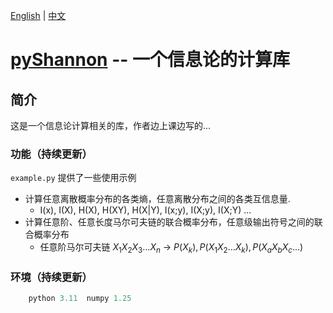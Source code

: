 [English](../en/README-en.md) | [中文](./README-zh.md)

# [pyShannon](https://github.com/Ximenzhengmo/pyShannon) -- 一个信息论的计算库

## 简介

这是一个信息论计算相关的库，作者边上课边写的...

### 功能（持续更新）

`example.py` 提供了一些使用示例

* 计算任意离散概率分布的各类熵，任意离散分布之间的各类互信息量.
  * I(x), I(X), H(X), H(XY), H(X|Y), I(x;y), I(X;y), I(X;Y) ... 
* 计算任意阶、任意长度马尔可夫链的联合概率分布，任意级输出符号之间的联合概率分布
  * 任意阶马尔可夫链 $X_1X_2X_3...X_n$ -> $P(X_k),P(X_1X_2...X_k),P(X_aX_bX_c...)$


### 环境（持续更新）
```python
    python 3.11  numpy 1.25
```